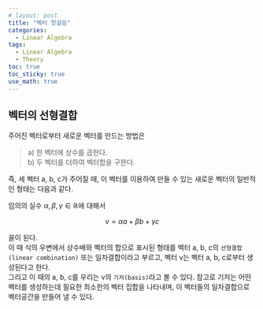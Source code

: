 ```yaml
---
# layout: post
title: "벡터 첫걸음"
categories: 
  - Linear Algebra
tags:
  - Linear Algebra
  - Theory
toc: true
toc_sticky: true
use_math: true
---
```


## 벡터의 선형결합

주어진 벡터로부터 새로운 벡터를 만드는 방법은<br>
> a) 한 벡터에 상수를 곱한다.<br>
b) 두 벡터를 더하여 벡터합을 구한다.
   
즉, 세 벡터 a, b, c가 주어질 때, 이 벡터를 이용하여 만들 수 있는 새로운 벡터의 일반적인 형태는 다음과 같다.<br>

임의의 실수 $\alpha, \beta, \gamma \in \mathbb{R}$에 대해서<br>

$$v = \alpha a + \beta b +  \gamma c$$

꼴이 된다.<br>
이 때 식의 우변에서 상수배와 벡터의 합으로 표시된 형태를 벡터 a, b, c의 `선형결합(linear combination)` 또는 일차결합이라고 부르고, 벡터 v는 벡터 a, b, c로부터 생성된다고 한다.<br>
그리고 이 때의 a, b, c를 우리는 v의 `기저(basis)`라고 볼 수 있다. 참고로 기저는 어떤 벡터를 생성하는데 필요한 최소한의 벡터 집합을 나타내며, 이 벡터들의 일차결합으로 벡터공간을 만들어 낼 수 있다.
